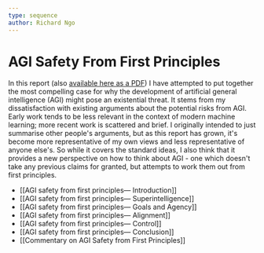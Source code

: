 ```yaml
---
type: sequence
author: Richard Ngo
---
```


# AGI Safety From First Principles

In this report (also [available here as a PDF](https://drive.google.com/file/d/1uK7NhdSKprQKZnRjU58X7NLA1auXlWHt/view?usp=sharing)) I have attempted to put together the most compelling case for why the development of artificial general intelligence (AGI) might pose an existential threat. It stems from my dissatisfaction with existing arguments about the potential risks from AGI. Early work tends to be less relevant in the context of modern machine learning; more recent work is scattered and brief. I originally intended to just summarise other people's arguments, but as this report has grown, it's become more representative of my own views and less representative of anyone else's. So while it covers the standard ideas, I also think that it provides a new perspective on how to think about AGI - one which doesn't take any previous claims for granted, but attempts to work them out from first principles.

- [[AGI safety from first principles— Introduction]]
- [[AGI safety from first principles— Superintelligence]]
- [[AGI safety from first principles— Goals and Agency]]
- [[AGI safety from first principles— Alignment]]
- [[AGI safety from first principles— Control]]
- [[AGI safety from first principles— Conclusion]]
- [[Commentary on AGI Safety from First Principles]]
